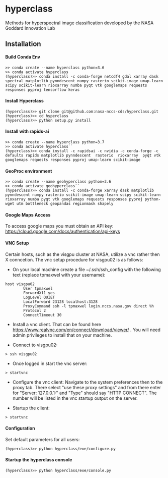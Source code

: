 # hyperclass
Methods for hyperspectral image classification developed by the NASA Goddard Innovation Lab


## Installation

#### Build Conda Env
```
>> conda create --name hyperclass python=3.6
>> conda activate hyperclass
(hyperclass)>> conda install -c conda-forge netcdf4 gdal xarray dask spectral matplotlib pynndescent numpy rasterio scikit-image umap-learn scipy scikit-learn rioxarray numba pyqt vtk googlemaps requests responses pyproj tensorflow keras 
```

#### Install Hyperclass
```
(hyperclass)>> git clone git@github.com:nasa-nccs-cds/hyperclass.git
(hyperclass)>> cd hyperclass
(hyperclass)>> python setup.py install
```

#### Install with rapids-ai
``` 
>> conda create --name hyperclass python=3.7
>> conda activate hyperclass``
(hyperclass)>> conda install -c rapidsai -c nvidia -c conda-forge -c defaults rapids matplotlib pynndescent  rasterio  rioxarray  pyqt vtk googlemaps requests responses pyproj umap-learn scikit-image
```

#### GeoProc environment 
``` 
>> conda create --name geohyperclass python=3.6
>> conda activate geohyperclass``
(hyperclass)>> conda install -c conda-forge xarray dask matplotlib pynndescent numpy rasterio scikit-image umap-learn scipy scikit-learn rioxarray numba pyqt vtk googlemaps requests responses pyproj python-wget utm bottleneck geopandas regionmask shapely 
```
#### Google Maps Access
  To access google maps you must obtain an API key: <https://cloud.google.com/docs/authentication/api-keys>
  
#### VNC Setup

Certain hosts, such as the visgpu cluster at NASA, utilize a vnc rather then X conncetion.  The vnc setup procedure for visgpu02 is as follows:
* On your local machine create a file ~/.ssh/ssh_config with the following text (replace tpmaxwel with your username):
``` 
host visgpu02
        User tpmaxwel
        ForwardX11 yes
        LogLevel QUIET
        LocalForward 23128 localhost:3128
        ProxyCommand ssh -l tpmaxwel login.nccs.nasa.gov direct %h
        Protocol 2
        ConnectTimeout 30
``` 
* Install a vnc client. That can be found here https://www.realvnc.com/en/connect/download/viewer/ . You will need admin privileges to install that on your machine. 

* Connect to visgpu02:
``` 
> ssh visgpu02
``` 
* Once logged in start the vnc server:
``` 
> startvnc
``` 

* Configure the vnc client: 
    Navigate to the system preferences then to the proxy tab. There select "use these proxy settings" and from there enter for "Server: 127.0.0.1:<vncPort>" and "Type" should say "HTTP CONNECT".  The <vncPort> number will be listed in the vnc startup output on the server.

* Startup the client:
``` 
> startvnc
``` 

#### Configuration
  Set default parameters for all users:
```    
(hyperclass)>> python hyperclass/exe/configure.py
```

#### Startup the hyperclass console

```    
(hyperclass)>> python hyperclass/exe/console.py
```
